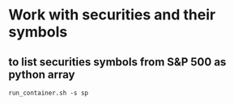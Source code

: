# Work with securities and their symbols

## to list securities symbols from S&P 500 as python array
`run_container.sh -s sp`
